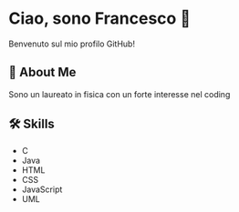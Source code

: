 # Ciao, sono Francesco 👋
Benvenuto sul mio profilo GitHub!


## 🚀 About Me
Sono un laureato in fisica con un forte interesse nel coding


## 🛠 Skills
- C
- Java
- HTML
- CSS
- JavaScript
- UML
